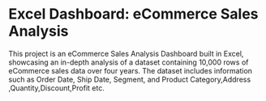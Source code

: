 # Excel Dashboard: eCommerce Sales Analysis

This project is an eCommerce Sales Analysis Dashboard built in Excel, showcasing an in-depth analysis of a dataset containing 10,000 rows of eCommerce sales data over four years. The dataset includes information such as Order Date, Ship Date, Segment, and Product Category,Address ,Quantity,Discount,Profit etc.
